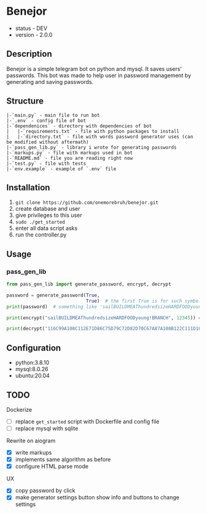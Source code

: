 # Benejor

* status - DEV
* version - 2.0.0

## Description

Benejor is a simple telegram bot on python and mysql.
It saves users' passwords. This bot was made to help user in password management by generating and saving passwords.

## Structure
```
|-`main.py` - main file to run bot
|-`.env` - config file of bot
|-`dependenices` - directory with dependencies of bot
|   |-`requirements.txt` - file with python packages to install
|   |-`directory.txt` - file with words password generator uses (can be modified without aftermath)
|-`pass_gen_lib.py` - library i wrote for generating passwords
|-`markups.py` - file with markups used in bot
|-`README.md` - file you are reading right now
|-`test.py` - file with tests
|-`env.example` - example of `.env` file
```
## Installation
1. `git clone https://github.com/onemorebruh/benejor.git`
2. create database and user
3. give privileges to this user
4. `sudo ./get_started`
5. enter all data script asks
6. run the controller.py

## Usage

### pass_gen_lib

```python
from pass_gen_lib import generate_password, encrypt, decrypt

password = generate_password(True,
                             True)  # the first True is for such symbols as */ and etc, the second True is for upper words
print(password)  # something like 'sailBUILDMEAThundredsizeHARDFOODyoung!BRANCH'

print(encrypt("sailBUILDMEAThundredsizeHARDFOODyoung!BRANCH", 12345)) # something like 116C99A108C112E71D86C75D79C72D82D70C67A87A108B122C111D102D117B105E105A116E107D125B105E77B66F84B71C74C84A80A70C124A115C122E111B105B36E70C87B66A80F70D76E

print(decrypt("116C99A108C112E71D86C75D79C72D82D70C67A87A108B122C111D102D117B105E105A116E107D125B105E77B66F84B71C74C84A80A70C124A115C122E111B105B36E70C87B66A80F70D76E", 12345))
```

## Configuration
- python:3.8.10
- mysql:8.0.26
- ubuntu:20.04

## TODO

Dockerize
- [ ] replace `get_started` script with Dockerfile and config file
- [ ] replace mysql with sqlite

Rewrite on aiogram
- [x] write markups
- [x] implements same algorithm as before
- [x] configure HTML parse mode

UX
- [x] copy password by click
- [x] make generator settings button show info and buttons to change settings
